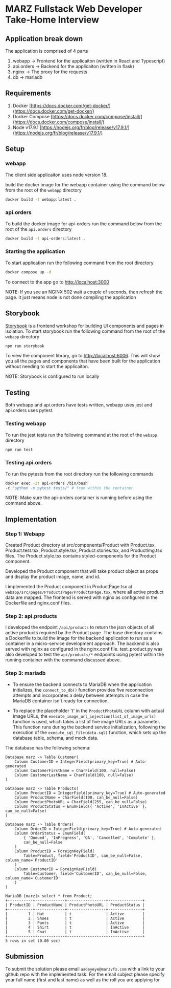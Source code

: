# MARZ Fullstack Web Developer Take-Home Interview

## Application break down

The application is comprised of 4 parts

1. webapp -> Frontend for the applicaiton (written in React and Typescript)
2. api.orders -> Backend for the applicaiton (written in flask)
3. nginx -> The proxy for the requests
4. db -> mariadb

## Requirements

1. Docker [https://docs.docker.com/get-docker/](https://docs.docker.com/get-docker/)
2. Docker Compose [https://docs.docker.com/compose/install/](https://docs.docker.com/compose/install/)
3. Node v17.9.1 [https://nodejs.org/fr/blog/release/v17.9.1/](https://nodejs.org/fr/blog/release/v17.9.1/)

## Setup

### webapp

The client side applicaiton uses node version 18.

build the docker image for the webapp container using the command below from the root of the `webapp` directory

```Bash
docker build -t webapp:latest .
```

### api.orders

To build the docker image for api-orders run the command below from the root of the `api.orders` directory

```Bash
docker build -t api-orders:latest .
```

### Starting the application

To start application run the following command from the root directory

```Bash
docker compose up -d
```

To connect to the app go to [http://localhost:3000](http://localhost:3000)

NOTE: If you see an NGINX 502 wait a couple of seconds, then refresh the page. It just means node is not done compiling the application

## Storybook

[Storybook](https://storybook.js.org/) is a frontend workshop for building UI components and pages in isolation.
To start storybook run the following command from the root of the `webapp` directory

```Bash
npm run storybook
```

To view the component library, go to [http://localhost:6006](http://localhost:6006). This will show you all the pages and components that have been built for the application without needing to start the applicaiton.

NOTE: Storybook is configured to run locally

## Testing

Both webapp and api.orders have tests written, webapp uses jest and api.orders uses pytest.

### Testing webapp

To run the jest tests run the following command at the root of the `webapp` directory

```Bash
npm run test
```

### Testing api.orders

To run the pytests from the root directory run the following commands

```Bash
docker exec -it api-orders /bin/bash
-c "python -m pytest tests/" # from within the container
```

NOTE: Make sure the api-orders container is running before using the command above.

## Implementation

### Step 1: Webapp

Created Product directory at src/components/Product with Product.tsx, Product.test.tsx, Product.style.tsx, Product.stories.tsx, and ProductImg.tsx files. The Product.style.tsx contains styled-components for the Product component.

Developed the Product component that will take product object as props and display the product image, name, and id.

I implemented the Product component in ProductPage.tsx at `webapp/src/pages/ProductsPage/ProductsPage.tsx`, where all active product data are mapped. The frontend is served with nginx as configured in the Dockerfile and nginx.conf files.

### Step 2: api.products

I developed the endpoint `/api/products` to return the json objects of all active products required by the Product page. The base directory contains a Dockerfile to build the image for the backend application to run as a container in a micro-service development approach. The backend is also served with nginx as configured in the nginx.conf file. test_product.py was also developed to test the `api/products/*` endpoints using pytest within the running container with the command discussed above.

### Step 3: mariadb

- To ensure the backend connects to MariaDB when the application initializes, the `connect_to_db()` function provides five reconnection attempts and incorporates a delay between attempts in case the MariaDB container isn't ready for connection.

- To replace the placeholder 't' in the `ProductPhotoURL` column with actual image URLs, the `execute_image_url_injection(list_of_image_urls)` function is used, which takes a list of five image URLs as a parameter. This function runs during the backend service initialization, following the execution of the `execute_sql_file(data.sql)` function, which sets up the database table, schema, and mock data.

The database has the following schema:

```
Database marz -> Table Customer(
    Column CustomerID = IntegerField(primary_key=True) # Auto-generated
    Column CustomerFirstName = CharField(100, null=False)
    Column CustomerLastName = CharField(100, null=False)
)
```

```
Database marz -> Table Products(
    Column ProductID = IntegerField(primary_key=True) # Auto-generated
    Column ProductName = CharField(100, can_be_null=False)
    Column ProductPhotoURL = CharField(255, can_be_null=False)
    Column ProductStatus = EnumField({ 'Active', 'InActive' }, can_be_null=False)
)
```

```
Database marz -> Table Orders(
    Column OrderID = IntegerField(primary_key=True) # Auto-generated
    Column OrderStatus = EnumField(
        { 'Queued', 'InProgress', 'QA', 'Cancelled', 'Complete' },
        can_be_null=False
    )
    Column ProductID = ForeignKeyField(
        Table=Product, field='ProductID', can_be_null=False, column_name='ProductID'
    )
    Column CustomerID = ForeignKeyField(
        Table=Customer, field='CustomerID', can_be_null=False, column_name='CustomerID'
    )
)

MariaDB [marz]> select * from Product;
+-----------+-------------+-----------------+---------------+
| ProductID | ProductName | ProductPhotoURL | ProductStatus |
+-----------+-------------+-----------------+---------------+
|         1 | Hat         | t               | Active        |
|         2 | Shoes       | t               | Active        |
|         3 | Pants       | t               | Active        |
|         4 | Shirt       | t               | InActive      |
|         5 | Coat        | t               | InActive      |
+-----------+-------------+-----------------+---------------+
5 rows in set (0.00 sec)
```

## Submission

To submit the solution please email `aadeyeye@marzvfx.com` with a link to your github repo with the implemented task. For the email subject please specify your full name (first and last name) as well as the roll you are applying for
